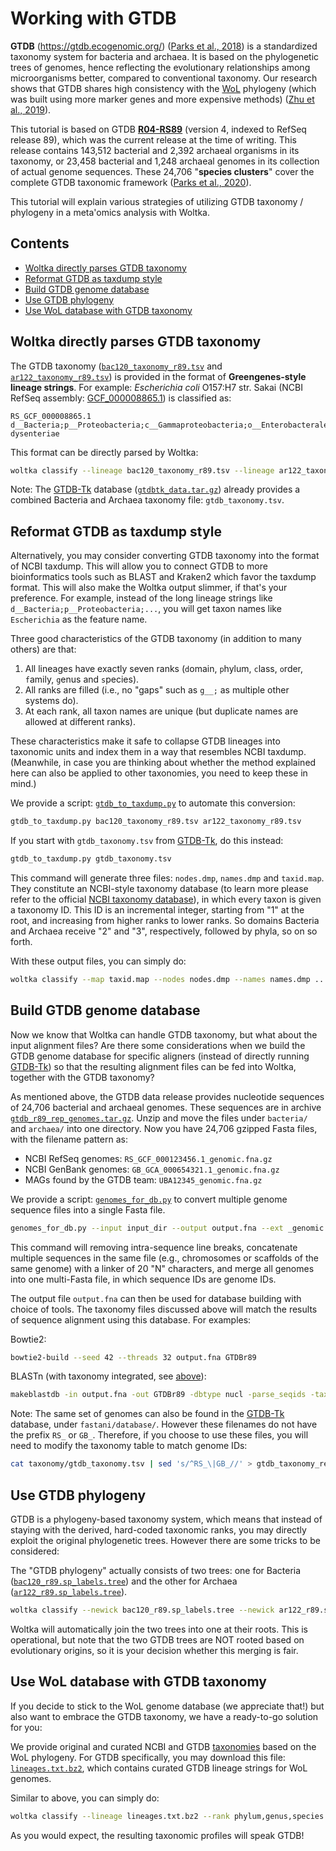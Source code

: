 # Working with GTDB

**GTDB** (https://gtdb.ecogenomic.org/) ([Parks et al., 2018](https://www.nature.com/articles/nbt.4229)) is a standardized taxonomy system for bacteria and archaea. It is based on the phylogenetic trees of genomes, hence reflecting the evolutionary relationships among microorganisms better, compared to conventional taxonomy. Our research shows that GTDB shares high consistency with the [WoL](https://biocore.github.io/wol/) phylogeny (which was built using more marker genes and more expensive methods) ([Zhu et al., 2019](https://www.nature.com/articles/s41467-019-13443-4)).

This tutorial is based on GTDB [**R04-RS89**](https://data.ace.uq.edu.au/public/gtdb/data/releases/release89/) (version 4, indexed to RefSeq release 89), which was the current release at the time of writing. This release contains 143,512 bacterial and 2,392 archaeal organisms in its taxonomy, or 23,458 bacterial and 1,248 archaeal genomes in its collection of actual genome sequences. These 24,706 "**species clusters**" cover the complete GTDB taxonomic framework ([Parks et al., 2020](https://www.nature.com/articles/s41587-020-0501-8)).

This tutorial will explain various strategies of utilizing GTDB taxonomy / phylogeny in a meta'omics analysis with Woltka.


## Contents

- [Woltka directly parses GTDB taxonomy](#woltka-directly-parses-gtdb-taxonomy)
- [Reformat GTDB as taxdump style](#reformat-gtdb-as-taxdump-style)
- [Build GTDB genome database](#build-gtdb-genome-database)
- [Use GTDB phylogeny](#use-gtdb-phylogeny)
- [Use WoL database with GTDB taxonomy](#use-wol-database-with-gtdb-taxonomy)


## Woltka directly parses GTDB taxonomy

The GTDB taxonomy ([`bac120_taxonomy_r89.tsv`](https://data.ace.uq.edu.au/public/gtdb/data/releases/release89/89.0/bac120_taxonomy_r89.tsv) and [`ar122_taxonomy_r89.tsv`](https://data.ace.uq.edu.au/public/gtdb/data/releases/release89/89.0/ar122_taxonomy_r89.tsv)) is provided in the format of **Greengenes-style lineage strings**. For example: _Escherichia coli_ O157:H7 str. Sakai (NCBI RefSeq assembly: [GCF_000008865.1](https://www.ncbi.nlm.nih.gov/assembly/GCF_000008865.1/)) is classified as:

```
RS_GCF_000008865.1	d__Bacteria;p__Proteobacteria;c__Gammaproteobacteria;o__Enterobacterales;f__Enterobacteriaceae;g__Escherichia;s__Escherichia dysenteriae
```

This format can be directly parsed by Woltka:

```bash
woltka classify --lineage bac120_taxonomy_r89.tsv --lineage ar122_taxonomy_r89.tsv ...
```

Note: The [GTDB-Tk](https://github.com/Ecogenomics/GtdbTk) database ([`gtdbtk_data.tar.gz`](https://data.ace.uq.edu.au/public/gtdb/data/releases/release89/89.0/gtdbtk_r89_data.tar.gz)) already provides a combined Bacteria and Archaea taxonomy file: `gtdb_taxonomy.tsv`.


## Reformat GTDB as taxdump style

Alternatively, you may consider converting GTDB taxonomy into the format of NCBI taxdump. This will allow you to connect GTDB to more bioinformatics tools such as BLAST and Kraken2 which favor the taxdump format. This will also make the Woltka output slimmer, if that's your preference. For example, instead of the long lineage strings like `d__Bacteria;p__Proteobacteria;...`, you will get taxon names like `Escherichia` as the feature name.

Three good characteristics of the GTDB taxonomy (in addition to many others) are that:

1) All lineages have exactly seven ranks (`d`omain, `p`hylum, `c`lass, `o`rder, `f`amily, `g`enus and `s`pecies).
2) All ranks are filled (i.e., no "gaps" such as `g__;` as multiple other systems do).
3) At each rank, all taxon names are unique (but duplicate names are allowed at different ranks).

These characteristics make it safe to collapse GTDB lineages into taxonomic units and index them in a way that resembles NCBI taxdump. (Meanwhile, in case you are thinking about whether the method explained here can also be applied to other taxonomies, you need to keep these in mind.)

We provide a script: [`gtdb_to_taxdump.py`](https://biocore.github.io/wol/code/scripts/gtdb_to_taxdump.py) to automate this conversion:

```bash
gtdb_to_taxdump.py bac120_taxonomy_r89.tsv ar122_taxonomy_r89.tsv
```

If you start with `gtdb_taxonomy.tsv` from [GTDB-Tk](https://github.com/Ecogenomics/GtdbTk), do this instead:

```bash
gtdb_to_taxdump.py gtdb_taxonomy.tsv
```

This command will generate three files: `nodes.dmp`, `names.dmp` and `taxid.map`. They constitute an NCBI-style taxonomy database (to learn more please refer to the official [NCBI taxonomy database](https://ftp.ncbi.nlm.nih.gov/pub/taxonomy/)), in which every taxon is given a taxonomy ID. This ID is an incremental integer, starting from "1" at the root, and increasing from higher ranks to lower ranks. So domains Bacteria and Archaea receive "2" and "3", respectively, followed by phyla, so on so forth.

With these output files, you can simply do:

```bash
woltka classify --map taxid.map --nodes nodes.dmp --names names.dmp ...
```


## Build GTDB genome database

Now we know that Woltka can handle GTDB taxonomy, but what about the input alignment files? Are there some considerations when we build the GTDB genome database for specific aligners (instead of directly running [GTDB-Tk](https://github.com/Ecogenomics/GtdbTk)) so that the resulting alignment files can be fed into Woltka, together with the GTDB taxonomy?

As mentioned above, the GTDB data release provides nucleotide sequences of 24,706 bacterial and archaeal genomes. These sequences are in archive [`gtdb_r89_rep_genomes.tar.gz`](https://data.ace.uq.edu.au/public/gtdb/data/releases/release89/89.0/gtdb_r89_rep_genomes.tar.gz). Unzip and move the files under `bacteria/` and `archaea/` into one directory. Now you have 24,706 gzipped Fasta files, with the filename pattern as:

- NCBI RefSeq genomes: `RS_GCF_000123456.1_genomic.fna.gz`
- NCBI GenBank genomes: `GB_GCA_000654321.1_genomic.fna.gz`
- MAGs found by the GTDB team: `UBA12345_genomic.fna.gz`

We provide a script: [`genomes_for_db.py`](https://biocore.github.io/wol/code/scripts/genomes_for_db.py) to convert multiple genome sequence files into a single Fasta file.

```bash
genomes_for_db.py --input input_dir --output output.fna --ext _genomic.fna.gz --concat --gap N*20
```

This command will removing intra-sequence line breaks, concatenate multiple sequences in the same file (e.g., chromosomes or scaffolds of the same genome) with a linker of 20 "N" characters, and merge all genomes into one multi-Fasta file, in which sequence IDs are genome IDs.

The output file `output.fna` can then be used for database building with choice of tools. The taxonomy files discussed above will match the results of sequence alignment using this database. For examples:

Bowtie2:

```bash
bowtie2-build --seed 42 --threads 32 output.fna GTDBr89
```

BLASTn (with taxonomy integrated, see [above](#reformat-gtdb-as-taxdump-style)):

```bash
makeblastdb -in output.fna -out GTDBr89 -dbtype nucl -parse_seqids -taxid_map taxid.map
```

Note: The same set of genomes can also be found in the [GTDB-Tk](https://github.com/Ecogenomics/GtdbTk) database, under `fastani/database/`. However these filenames do not have the prefix `RS_` or `GB_`. Therefore, if you choose to use these files, you will need to modify the taxonomy table to match genome IDs:

```bash
cat taxonomy/gtdb_taxonomy.tsv | sed 's/^RS_\|GB_//' > gtdb_taxonomy_rev.tsv
```


## Use GTDB phylogeny

GTDB is a phylogeny-based taxonomy system, which means that instead of staying with the derived, hard-coded taxonomic ranks, you may directly exploit the original phylogenetic trees. However there are some tricks to be considered:

The "GTDB phylogeny" actually consists of two trees: one for Bacteria ([`bac120_r89.sp_labels.tree`](https://data.ace.uq.edu.au/public/gtdb/data/releases/release89/89.0/bac120_r89.sp_labels.tree)) and the other for Archaea ([`ar122_r89.sp_labels.tree`](https://data.ace.uq.edu.au/public/gtdb/data/releases/release89/89.0/ar122_r89.sp_labels.tree)).

```bash
woltka classify --newick bac120_r89.sp_labels.tree --newick ar122_r89.sp_labels.tree ...
```

Woltka will automatically join the two trees into one at their roots. This is operational, but note that the two GTDB trees are NOT rooted based on evolutionary origins, so it is your decision whether this merging is fair.


## Use WoL database with GTDB taxonomy

If you decide to stick to the WoL genome database (we appreciate that!) but also want to embrace the GTDB taxonomy, we have a ready-to-go solution for you:

We provide original and curated NCBI and GTDB [taxonomies](https://biocore.github.io/wol/data/taxonomy/) based on the WoL phylogeny. For GTDB specifically, you may download this file: [`lineages.txt.bz2`](https://github.com/biocore/wol/raw/master/data/taxonomy/gtdb/curation/lineages.txt.bz2), which contains curated GTDB lineage strings for WoL genomes.

Similar to above, you can simply do:

```bash
woltka classify --lineage lineages.txt.bz2 --rank phylum,genus,species ...
```

As you would expect, the resulting taxonomic profiles will speak GTDB!
